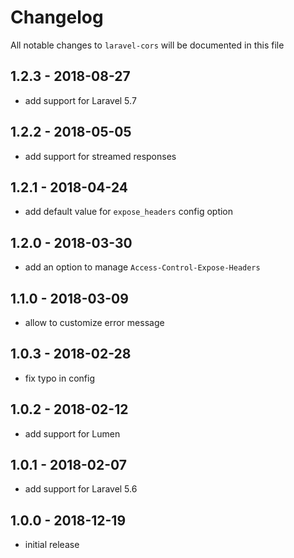 # Changelog

All notable changes to `laravel-cors` will be documented in this file

## 1.2.3 - 2018-08-27

- add support for Laravel 5.7

## 1.2.2 - 2018-05-05

- add support for streamed responses

## 1.2.1 - 2018-04-24

- add default value for `expose_headers` config option

## 1.2.0 - 2018-03-30

- add an option to manage `Access-Control-Expose-Headers`

## 1.1.0 - 2018-03-09

- allow to customize error message

## 1.0.3 - 2018-02-28

- fix typo in config

## 1.0.2 - 2018-02-12

- add support for Lumen

## 1.0.1 - 2018-02-07
    
- add support for Laravel 5.6

## 1.0.0 - 2018-12-19

- initial release
